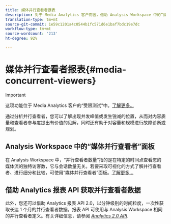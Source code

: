 ```yaml
---
title: 媒体并行查看者报表
description: 对于 Media Analytics 客户而言，借助 Analysis Workspace 中的“媒体并行查看者”面板，可以分析并行查看者，进而了解出现并发峰值或发生锐减的位置。
translation-type: tm+mt
source-git-commit: 1e59c1201a4c0544b1fc571d6e1baf7bdc19e7dc
workflow-type: tm+mt
source-wordcount: '213'
ht-degree: 92%

---
```



# 媒体并行查看者报表{#media-concurrent-viewers}

>[!IMPORTANT]
>
>这项功能位于 Media Analytics 客户的“受限测试”中。[了解更多...](https://docs.adobe.com/content/help/zh-Hans/analytics/landing/an-releases.html)

通过分析并行查看者，您可以了解出现并发峰值或发生锐减的位置，从而对内容质量和查看者参与度提出有价值的见解，同时还有助于对容量和规模进行故障诊断或规划。

## Analysis Workspace 中的“媒体并行查看者”面板

在 Analysis Workspace 中，“并行查看者数量”指的是在特定的时间点查看您的媒体流的独特访客数，它与会话数量无关。若要采取可视化的方式了解并行查看者、进行细分和比较，可使用“媒体并行查看者”面板。[了解更多...](https://docs.adobe.com/content/help/en/media-analytics/using/media-reports/media-default-reports/get-concurrent-json20.html)

## 借助 Analytics 报表 API 获取并行查看者数据

此外，您还可以借助 Analytics 报表 API 2.0，以分钟级别的时间粒度，一次性获取长达 1 个月的并行查看者数据。报表 API 可使用与 Analysis Workspace 相同的并行查看者定义。有关详细信息，请参阅 [_*Analytics 2.0 API*_](https://www.adobe.io/apis/experiencecloud/analytics/docs.html).
